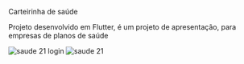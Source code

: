 Carteirinha de saúde 

Projeto desenvolvido em Flutter,
é um projeto de apresentação, para empresas de planos de saúde

![saude 21 login](https://github.com/rafaeltutu/Carteirinha-de-saude/assets/62215859/c11cc53d-cb23-4488-9350-2589fb3babd3)
![saude 21](https://github.com/rafaeltutu/Carteirinha-de-saude/assets/62215859/3655c9f9-11b3-4d6d-9a81-5379a4421d22)
